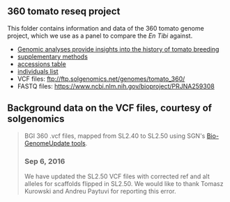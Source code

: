 ## 360 tomato reseq project

This folder contains information and data of the 360 tomato genome project, which we
use as a panel to compare the _En Tibi_ against.

- [Genomic analyses provide insights into the history of tomato breeding](ng.3117.pdf)
- [supplementary methods](ng.3117-S1.pdf)
- [accessions table](ng.3117-S2.xls)
- [individuals list](360_individual.list)
- VCF files: ftp://ftp.solgenomics.net/genomes/tomato_360/
- FASTQ files: https://www.ncbi.nlm.nih.gov/bioproject/PRJNA259308

## Background data on the VCF files, courtesy of solgenomics

> BGI 360 .vcf files, mapped from SL2.40 to SL2.50 using SGN's 
> [Bio-GenomeUpdate tools](https://github.com/solgenomics/Bio-GenomeUpdate).
> 
> ### Sep 6, 2016
> 
> We have updated the SL2.50 VCF files with corrected ref and alt alleles for 
> scaffolds flipped in SL2.50. We would like to thank Tomasz Kurowski and Andreu 
> Paytuvi for reporting this error.

